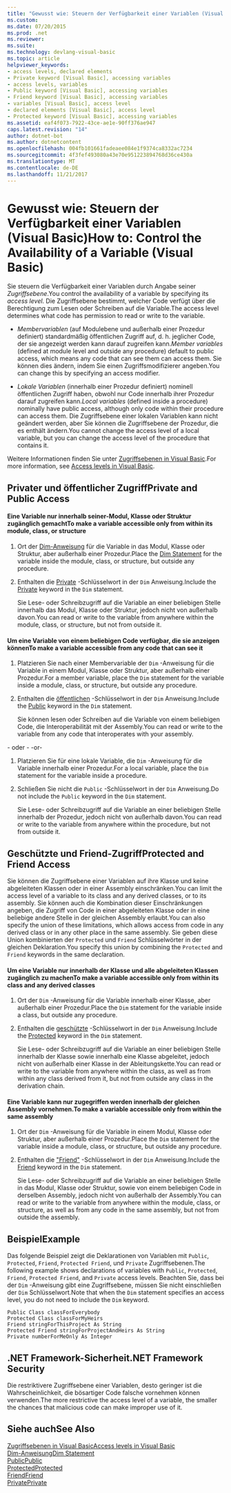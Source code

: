 ```yaml
---
title: "Gewusst wie: Steuern der Verfügbarkeit einer Variablen (Visual Basic)"
ms.custom: 
ms.date: 07/20/2015
ms.prod: .net
ms.reviewer: 
ms.suite: 
ms.technology: devlang-visual-basic
ms.topic: article
helpviewer_keywords:
- access levels, declared elements
- Private keyword [Visual Basic], accessing variables
- access levels, variables
- Public keyword [Visual Basic], accessing variables
- Friend keyword [Visual Basic], accessing variables
- variables [Visual Basic], access level
- declared elements [Visual Basic], access level
- Protected keyword [Visual Basic], accessing variables
ms.assetid: eaf4f073-7922-43ce-ae1e-90ff376ae947
caps.latest.revision: "14"
author: dotnet-bot
ms.author: dotnetcontent
ms.openlocfilehash: 004fb101661fadeaee084e1f9374ca8332ac7234
ms.sourcegitcommit: 4f3fef493080a43e70e951223894768d36ce430a
ms.translationtype: MT
ms.contentlocale: de-DE
ms.lasthandoff: 11/21/2017
---
```

# <a name="how-to-control-the-availability-of-a-variable-visual-basic"></a><span data-ttu-id="0c90e-102">Gewusst wie: Steuern der Verfügbarkeit einer Variablen (Visual Basic)</span><span class="sxs-lookup"><span data-stu-id="0c90e-102">How to: Control the Availability of a Variable (Visual Basic)</span></span>
<span data-ttu-id="0c90e-103">Sie steuern die Verfügbarkeit einer Variablen durch Angabe seiner *Zugriffsebene*.</span><span class="sxs-lookup"><span data-stu-id="0c90e-103">You control the availability of a variable by specifying its *access level*.</span></span> <span data-ttu-id="0c90e-104">Die Zugriffsebene bestimmt, welcher Code verfügt über die Berechtigung zum Lesen oder Schreiben auf die Variable.</span><span class="sxs-lookup"><span data-stu-id="0c90e-104">The access level determines what code has permission to read or write to the variable.</span></span>  
  
-   <span data-ttu-id="0c90e-105">*Membervariablen* (auf Modulebene und außerhalb einer Prozedur definiert) standardmäßig öffentlichen Zugriff auf, d. h. jeglicher Code, der sie angezeigt werden kann darauf zugreifen kann.</span><span class="sxs-lookup"><span data-stu-id="0c90e-105">*Member variables* (defined at module level and outside any procedure) default to public access, which means any code that can see them can access them.</span></span> <span data-ttu-id="0c90e-106">Sie können dies ändern, indem Sie einen Zugriffsmodifizierer angeben.</span><span class="sxs-lookup"><span data-stu-id="0c90e-106">You can change this by specifying an access modifier.</span></span>  
  
-   <span data-ttu-id="0c90e-107">*Lokale Variablen* (innerhalb einer Prozedur definiert) nominell öffentlichen Zugriff haben, obwohl nur Code innerhalb ihrer Prozedur darauf zugreifen kann.</span><span class="sxs-lookup"><span data-stu-id="0c90e-107">*Local variables* (defined inside a procedure) nominally have public access, although only code within their procedure can access them.</span></span> <span data-ttu-id="0c90e-108">Die Zugriffsebene einer lokalen Variablen kann nicht geändert werden, aber Sie können die Zugriffsebene der Prozedur, die es enthält ändern.</span><span class="sxs-lookup"><span data-stu-id="0c90e-108">You cannot change the access level of a local variable, but you can change the access level of the procedure that contains it.</span></span>  
  
 <span data-ttu-id="0c90e-109">Weitere Informationen finden Sie unter [Zugriffsebenen in Visual Basic](../../../../visual-basic/programming-guide/language-features/declared-elements/access-levels.md).</span><span class="sxs-lookup"><span data-stu-id="0c90e-109">For more information, see [Access levels in Visual Basic](../../../../visual-basic/programming-guide/language-features/declared-elements/access-levels.md).</span></span>  
  
## <a name="private-and-public-access"></a><span data-ttu-id="0c90e-110">Privater und öffentlicher Zugriff</span><span class="sxs-lookup"><span data-stu-id="0c90e-110">Private and Public Access</span></span>  
  
#### <a name="to-make-a-variable-accessible-only-from-within-its-module-class-or-structure"></a><span data-ttu-id="0c90e-111">Eine Variable nur innerhalb seiner-Modul, Klasse oder Struktur zugänglich gemacht</span><span class="sxs-lookup"><span data-stu-id="0c90e-111">To make a variable accessible only from within its module, class, or structure</span></span>  
  
1.  <span data-ttu-id="0c90e-112">Ort der [Dim-Anweisung](../../../../visual-basic/language-reference/statements/dim-statement.md) für die Variable in das Modul, Klasse oder Struktur, aber außerhalb einer Prozedur.</span><span class="sxs-lookup"><span data-stu-id="0c90e-112">Place the [Dim Statement](../../../../visual-basic/language-reference/statements/dim-statement.md) for the variable inside the module, class, or structure, but outside any procedure.</span></span>  
  
2.  <span data-ttu-id="0c90e-113">Enthalten die [Private](../../../../visual-basic/language-reference/modifiers/private.md) -Schlüsselwort in der `Dim` Anweisung.</span><span class="sxs-lookup"><span data-stu-id="0c90e-113">Include the [Private](../../../../visual-basic/language-reference/modifiers/private.md) keyword in the `Dim` statement.</span></span>  
  
     <span data-ttu-id="0c90e-114">Sie Lese- oder Schreibzugriff auf die Variable an einer beliebigen Stelle innerhalb das Modul, Klasse oder Struktur, jedoch nicht von außerhalb davon.</span><span class="sxs-lookup"><span data-stu-id="0c90e-114">You can read or write to the variable from anywhere within the module, class, or structure, but not from outside it.</span></span>  
  
#### <a name="to-make-a-variable-accessible-from-any-code-that-can-see-it"></a><span data-ttu-id="0c90e-115">Um eine Variable von einem beliebigen Code verfügbar, die sie anzeigen können</span><span class="sxs-lookup"><span data-stu-id="0c90e-115">To make a variable accessible from any code that can see it</span></span>  
  
1.  <span data-ttu-id="0c90e-116">Platzieren Sie nach einer Membervariable der `Dim` -Anweisung für die Variable in einem Modul, Klasse oder Struktur, aber außerhalb einer Prozedur.</span><span class="sxs-lookup"><span data-stu-id="0c90e-116">For a member variable, place the `Dim` statement for the variable inside a module, class, or structure, but outside any procedure.</span></span>  
  
2.  <span data-ttu-id="0c90e-117">Enthalten die [öffentlichen](../../../../visual-basic/language-reference/modifiers/public.md) -Schlüsselwort in der `Dim` Anweisung.</span><span class="sxs-lookup"><span data-stu-id="0c90e-117">Include the [Public](../../../../visual-basic/language-reference/modifiers/public.md) keyword in the `Dim` statement.</span></span>  
  
     <span data-ttu-id="0c90e-118">Sie können lesen oder Schreiben auf die Variable von einem beliebigen Code, die Interoperabilität mit der Assembly.</span><span class="sxs-lookup"><span data-stu-id="0c90e-118">You can read or write to the variable from any code that interoperates with your assembly.</span></span>  
  
 <span data-ttu-id="0c90e-119">- oder - </span><span class="sxs-lookup"><span data-stu-id="0c90e-119">-or-</span></span>  
  
1.  <span data-ttu-id="0c90e-120">Platzieren Sie für eine lokale Variable, die `Dim` -Anweisung für die Variable innerhalb einer Prozedur.</span><span class="sxs-lookup"><span data-stu-id="0c90e-120">For a local variable, place the `Dim` statement for the variable inside a procedure.</span></span>  
  
2.  <span data-ttu-id="0c90e-121">Schließen Sie nicht die `Public` -Schlüsselwort in der `Dim` Anweisung.</span><span class="sxs-lookup"><span data-stu-id="0c90e-121">Do not include the `Public` keyword in the `Dim` statement.</span></span>  
  
     <span data-ttu-id="0c90e-122">Sie Lese- oder Schreibzugriff auf die Variable an einer beliebigen Stelle innerhalb der Prozedur, jedoch nicht von außerhalb davon.</span><span class="sxs-lookup"><span data-stu-id="0c90e-122">You can read or write to the variable from anywhere within the procedure, but not from outside it.</span></span>  
  
## <a name="protected-and-friend-access"></a><span data-ttu-id="0c90e-123">Geschützte und Friend-Zugriff</span><span class="sxs-lookup"><span data-stu-id="0c90e-123">Protected and Friend Access</span></span>  
 <span data-ttu-id="0c90e-124">Sie können die Zugriffsebene einer Variablen auf ihre Klasse und keine abgeleiteten Klassen oder in einer Assembly einschränken.</span><span class="sxs-lookup"><span data-stu-id="0c90e-124">You can limit the access level of a variable to its class and any derived classes, or to its assembly.</span></span> <span data-ttu-id="0c90e-125">Sie können auch die Kombination dieser Einschränkungen angeben, die Zugriff von Code in einer abgeleiteten Klasse oder in eine beliebige andere Stelle in der gleichen Assembly erlaubt.</span><span class="sxs-lookup"><span data-stu-id="0c90e-125">You can also specify the union of these limitations, which allows access from code in any derived class or in any other place in the same assembly.</span></span> <span data-ttu-id="0c90e-126">Sie geben diese Union kombinierten der `Protected` und `Friend` Schlüsselwörter in der gleichen Deklaration.</span><span class="sxs-lookup"><span data-stu-id="0c90e-126">You specify this union by combining the `Protected` and `Friend` keywords in the same declaration.</span></span>  
  
#### <a name="to-make-a-variable-accessible-only-from-within-its-class-and-any-derived-classes"></a><span data-ttu-id="0c90e-127">Um eine Variable nur innerhalb der Klasse und alle abgeleiteten Klassen zugänglich zu machen</span><span class="sxs-lookup"><span data-stu-id="0c90e-127">To make a variable accessible only from within its class and any derived classes</span></span>  
  
1.  <span data-ttu-id="0c90e-128">Ort der `Dim` -Anweisung für die Variable innerhalb einer Klasse, aber außerhalb einer Prozedur.</span><span class="sxs-lookup"><span data-stu-id="0c90e-128">Place the `Dim` statement for the variable inside a class, but outside any procedure.</span></span>  
  
2.  <span data-ttu-id="0c90e-129">Enthalten die [geschützte](../../../../visual-basic/language-reference/modifiers/protected.md) -Schlüsselwort in der `Dim` Anweisung.</span><span class="sxs-lookup"><span data-stu-id="0c90e-129">Include the [Protected](../../../../visual-basic/language-reference/modifiers/protected.md) keyword in the `Dim` statement.</span></span>  
  
     <span data-ttu-id="0c90e-130">Sie Lese- oder Schreibzugriff auf die Variable an einer beliebigen Stelle innerhalb der Klasse sowie innerhalb eine Klasse abgeleitet, jedoch nicht von außerhalb einer Klasse in der Ableitungskette.</span><span class="sxs-lookup"><span data-stu-id="0c90e-130">You can read or write to the variable from anywhere within the class, as well as from within any class derived from it, but not from outside any class in the derivation chain.</span></span>  
  
#### <a name="to-make-a-variable-accessible-only-from-within-the-same-assembly"></a><span data-ttu-id="0c90e-131">Eine Variable kann nur zugegriffen werden innerhalb der gleichen Assembly vornehmen.</span><span class="sxs-lookup"><span data-stu-id="0c90e-131">To make a variable accessible only from within the same assembly</span></span>  
  
1.  <span data-ttu-id="0c90e-132">Ort der `Dim` -Anweisung für die Variable in einem Modul, Klasse oder Struktur, aber außerhalb einer Prozedur.</span><span class="sxs-lookup"><span data-stu-id="0c90e-132">Place the `Dim` statement for the variable inside a module, class, or structure, but outside any procedure.</span></span>  
  
2.  <span data-ttu-id="0c90e-133">Enthalten die ["Friend"](../../../../visual-basic/language-reference/modifiers/friend.md) -Schlüsselwort in der `Dim` Anweisung.</span><span class="sxs-lookup"><span data-stu-id="0c90e-133">Include the [Friend](../../../../visual-basic/language-reference/modifiers/friend.md) keyword in the `Dim` statement.</span></span>  
  
     <span data-ttu-id="0c90e-134">Sie Lese- oder Schreibzugriff auf die Variable an einer beliebigen Stelle in das Modul, Klasse oder Struktur, sowie von einem beliebigen Code in derselben Assembly, jedoch nicht von außerhalb der Assembly.</span><span class="sxs-lookup"><span data-stu-id="0c90e-134">You can read or write to the variable from anywhere within the module, class, or structure, as well as from any code in the same assembly, but not from outside the assembly.</span></span>  
  
## <a name="example"></a><span data-ttu-id="0c90e-135">Beispiel</span><span class="sxs-lookup"><span data-stu-id="0c90e-135">Example</span></span>  
 <span data-ttu-id="0c90e-136">Das folgende Beispiel zeigt die Deklarationen von Variablen mit `Public`, `Protected`, `Friend`, `Protected Friend`, und `Private` Zugriffsebenen.</span><span class="sxs-lookup"><span data-stu-id="0c90e-136">The following example shows declarations of variables with `Public`, `Protected`, `Friend`, `Protected Friend`, and `Private` access levels.</span></span> <span data-ttu-id="0c90e-137">Beachten Sie, dass bei der `Dim` -Anweisung gibt eine Zugriffsebene, müssen Sie nicht einschließen der `Dim` Schlüsselwort.</span><span class="sxs-lookup"><span data-stu-id="0c90e-137">Note that when the `Dim` statement specifies an access level, you do not need to include the `Dim` keyword.</span></span>  
  
```  
Public Class classForEverybody  
Protected Class classForMyHeirs  
Friend stringForThisProject As String  
Protected Friend stringForProjectAndHeirs As String  
Private numberForMeOnly As Integer  
```  
  
## <a name="net-framework-security"></a><span data-ttu-id="0c90e-138">.NET Framework-Sicherheit</span><span class="sxs-lookup"><span data-stu-id="0c90e-138">.NET Framework Security</span></span>  
 <span data-ttu-id="0c90e-139">Die restriktivere Zugriffsebene einer Variablen, desto geringer ist die Wahrscheinlichkeit, die bösartiger Code falsche vornehmen können verwenden.</span><span class="sxs-lookup"><span data-stu-id="0c90e-139">The more restrictive the access level of a variable, the smaller the chances that malicious code can make improper use of it.</span></span>  
  
## <a name="see-also"></a><span data-ttu-id="0c90e-140">Siehe auch</span><span class="sxs-lookup"><span data-stu-id="0c90e-140">See Also</span></span>  
 [<span data-ttu-id="0c90e-141">Zugriffsebenen in Visual Basic</span><span class="sxs-lookup"><span data-stu-id="0c90e-141">Access levels in Visual Basic</span></span>](../../../../visual-basic/programming-guide/language-features/declared-elements/access-levels.md)  
 [<span data-ttu-id="0c90e-142">Dim-Anweisung</span><span class="sxs-lookup"><span data-stu-id="0c90e-142">Dim Statement</span></span>](../../../../visual-basic/language-reference/statements/dim-statement.md)  
 [<span data-ttu-id="0c90e-143">Public</span><span class="sxs-lookup"><span data-stu-id="0c90e-143">Public</span></span>](../../../../visual-basic/language-reference/modifiers/public.md)  
 [<span data-ttu-id="0c90e-144">Protected</span><span class="sxs-lookup"><span data-stu-id="0c90e-144">Protected</span></span>](../../../../visual-basic/language-reference/modifiers/protected.md)  
 [<span data-ttu-id="0c90e-145">Friend</span><span class="sxs-lookup"><span data-stu-id="0c90e-145">Friend</span></span>](../../../../visual-basic/language-reference/modifiers/friend.md)  
 [<span data-ttu-id="0c90e-146">Private</span><span class="sxs-lookup"><span data-stu-id="0c90e-146">Private</span></span>](../../../../visual-basic/language-reference/modifiers/private.md)
